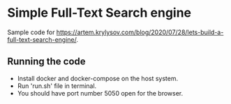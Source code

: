 # Simple Full-Text Search engine

Sample code for https://artem.krylysov.com/blog/2020/07/28/lets-build-a-full-text-search-engine/.



## Running the code

- Install docker and docker-compose on the host system.
- Run 'run.sh' file in terminal.
- You should have port number 5050 open for the browser.

